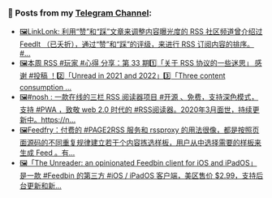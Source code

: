 ### 📰 Posts from my [Telegram Channel](https://t.me/s/aboutrss):
<!-- BLOG-POST-LIST:START -->
- [🖼LinkLonk: 利用“赞”和“踩”文章来调整内容曝光度的 RSS 社区频道曾介绍过 FeedIt （已夭折），通过“赞”和“踩”的评级，来进行 RSS 订阅内容的排序。 #...](https://t.me/aboutrss/1155)
- [🖼本周 RSS #玩家 #心得 分享：第 33 期1️⃣「关于 RSS 协议的一些迷思」 感谢 #投稿 ！2️⃣「Unread in 2021 and 2022」3️⃣「Three content consumption ...](https://t.me/aboutrss/1154)
- [🖼#nosh : 一款在线的三栏 RSS 阅读器项目 #开源 、免费，支持深色模式，支持 #PWA ，致敬 web 2.0 时代的 #RSS阅读器。2020年3月面世，持续更新中。https://n...](https://t.me/aboutrss/1153)
- [🖼Feedfry：付费的 #PAGE2RSS 服务和 rssproxy 的用法很像，都是按照页面源码的不同重复规律建立若干个内容拣选样板，用户从中选择需要的样板来生成 Feed 。有...](https://t.me/aboutrss/1152)
- [🖼「The Unreader: an opinionated Feedbin client for iOS and iPadOS」是一款 #Feedbin 的第三方 #iOS / iPadOS 客户端，美区售价 $2.99，支持后台更新和新...](https://t.me/aboutrss/1151)
<!-- BLOG-POST-LIST:END -->

<!--
**AboutRSS/AboutRSS** is a ✨ _special_ ✨ repository because its `README.md` (this file) appears on your GitHub profile.

Here are some ideas to get you started:

- 🔭 I’m currently working on ...
- 🌱 I’m currently learning ...
- 👯 I’m looking to collaborate on ...
- 🤔 I’m looking for help with ...
- 💬 Ask me about ...
- 📫 How to reach me: ...
- 😄 Pronouns: ...
- ⚡ Fun fact: ...
-->
